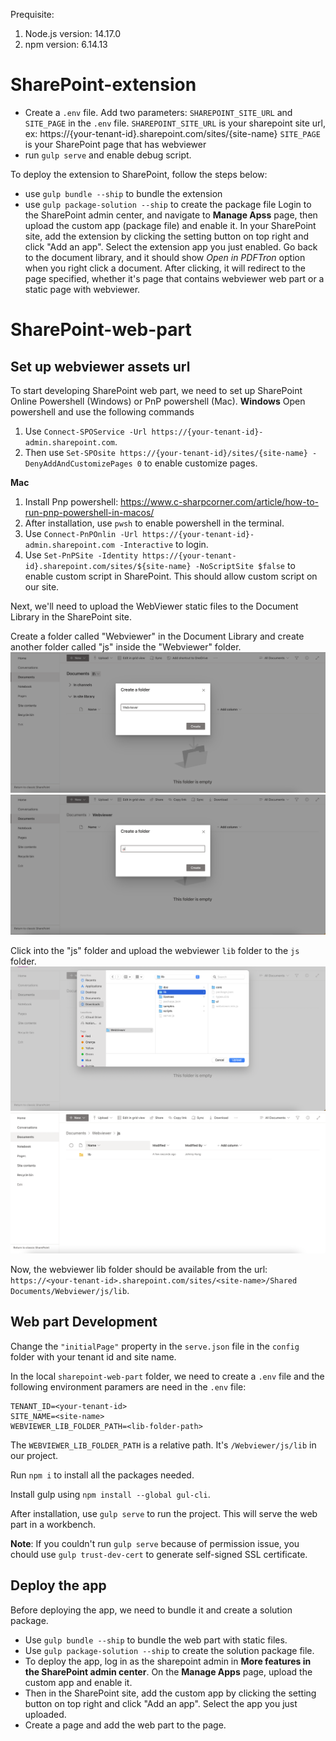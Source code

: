 Prequisite:
1. Node.js version: 14.17.0
2. npm version: 6.14.13
# SharePoint-extension
- Create a `.env` file. Add two parameters: `SHAREPOINT_SITE_URL` and `SITE_PAGE` in the `.env` file.
`SHAREPOINT_SITE_URL` is your sharepoint site url, ex: https://{your-tenant-id}.sharepoint.com/sites/{site-name}
`SITE_PAGE` is your SharePoint page that has webviewer
- run `gulp serve` and enable debug script.

To deploy the extension to SharePoint, follow the steps below:
- use `gulp bundle --ship` to bundle the extension
- use `gulp package-solution --ship` to create the package file
Login to the SharePoint admin center, and navigate to __Manage Apss__ page, then upload the custom app (package file) and enable it.
In your SharePoint site, add the extension by clicking the setting button on top right and click "Add an app". Select the extension app you just enabled.
Go back to the document library, and it should show *Open in PDFTron* option when you right click a document.
After clicking, it will redirect to the page specified, whether it's page that contains webviewer web part or a static page with webviewer.

# SharePoint-web-part
## Set up webviewer assets url
To start developing SharePoint web part, we need to set up SharePoint Online Powershell (Windows) or PnP powershell (Mac).
**Windows**
Open powershell and use the following commands
1. Use `Connect-SPOService -Url https://{your-tenant-id}-admin.sharepoint.com`.
2. Then use `Set-SPOsite https://{your-tenant-id}/sites/{site-name} -DenyAddAndCustomizePages 0` to enable customize pages.

**Mac**
1. Install Pnp powershell: https://www.c-sharpcorner.com/article/how-to-run-pnp-powershell-in-macos/
2. After installation, use `pwsh` to enable powershell in the terminal.
3. Use `Connect-PnPOnlin -Url https://{your-tenant-id}-admin.sharepoint.com -Interactive` to login.
4. Use `Set-PnPSite -Identity https://{your-tenant-id}.sharepoint.com/sites/${site-name} -NoScriptSite $false` to enable custom script in SharePoint. This should allow custom script on our site.

Next, we'll need to upload the WebViewer static files to the Document Library in the SharePoint site.

Create a folder called "Webviewer" in the Document Library and create another folder called "js" inside the "Webviewer" folder.
![Create folder in the Document Library](./sharepoint-web-part/images/create-folder.png)
![Create js folder in the Webviewer folder](./sharepoint-web-part/images/create-js-folder.png)

Click into the "js" folder and upload the webviewer `lib` folder to the `js` folder.
![Upload the lib folder into Webviewer/js folder](./sharepoint-web-part/images/upload-lib-folder.png)
![The lib folder is uploaded](./sharepoint-web-part/images/lib-folder-uploaded.png)

Now, the webviewer lib folder should be available from the url: `https://<your-tenant-id>.sharepoint.com/sites/<site-name>/Shared Documents/Webviewer/js/lib`.

## Web part Development
Change the `"initialPage"` property in the `serve.json` file in the `config` folder with your tenant id and site name.

In the local `sharepoint-web-part` folder, we need to create a `.env` file and the following environment paramers are need in the `.env` file:
```
TENANT_ID=<your-tenant-id>
SITE_NAME=<site-name>
WEBVIEWER_LIB_FOLDER_PATH=<lib-folder-path>
```
The `WEBVIEWER_LIB_FOLDER_PATH` is a relative path. It's `/Webviewer/js/lib` in our project.

Run `npm i` to install all the packages needed.

Install gulp using `npm install --global gul-cli`.

After installation, use `gulp serve` to run the project. This will serve the web part in a workbench.

**Note**: 
If you couldn't run `gulp serve` because of permission issue, you chould use `gulp trust-dev-cert` to generate self-signed SSL certificate.

## Deploy the app
Before deploying the app, we need to bundle it and create a solution package.
- Use `gulp bundle --ship` to bundle the web part with static files.
- Use `gulp package-solution --ship` to create the solution package file.
- To deploy the app, log in as the sharepoint admin in __More features in the SharePoint admin center__. On the __Manage Apps__ page, upload the custom app and enable it.
- Then in the SharePoint site, add the custom app by clicking the setting button on top right and click "Add an app". Select the app you just uploaded.
- Create a page and add the web part to the page.